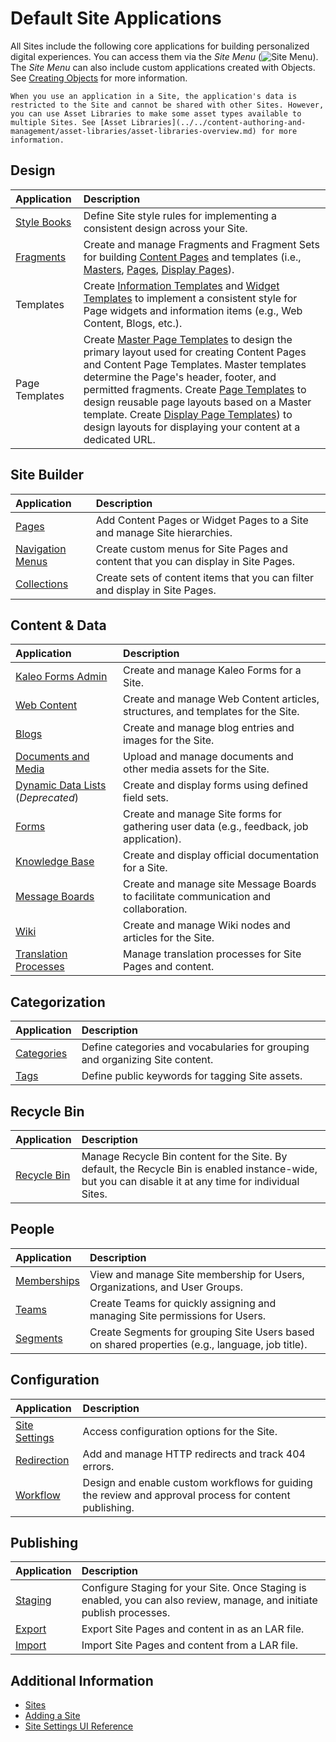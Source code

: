 # Default Site Applications

All Sites include the following core applications for building personalized digital experiences. You can access them via the *Site Menu* (![Site Menu](../../images/icon-product-menu.png)). The *Site Menu* can also include custom applications created with Objects. See [Creating Objects](../../building-applications/objects/creating-and-managing-objects/creating-objects.md) for more information.

```{tip}
When you use an application in a Site, the application's data is restricted to the Site and cannot be shared with other Sites. However, you can use Asset Libraries to make some asset types available to multiple Sites. See [Asset Libraries](../../content-authoring-and-management/asset-libraries/asset-libraries-overview.md) for more information.
```

## Design

| Application | Description |
| :--- | :--- |
| [Style Books](../site-appearance/style-books/using-a-style-book-to-standardize-site-appearance.md) | Define Site style rules for implementing a consistent design across your Site. |
| [Fragments](../creating-pages/page-fragments-and-widgets/using-fragments.md) | Create and manage Fragments and Fragment Sets for building [Content Pages](../creating-pages/using-content-pages.md) and templates (i.e., [Masters](../creating-pages/defining-headers-and-footers/master-page-templates.md), [Pages](../creating-pages/adding-pages/creating-a-page-template.md), [Display Pages](../displaying-content/using-display-page-templates.md)). |
| Templates | Create [Information Templates](../displaying-content/using-information-templates.md) and [Widget Templates](../creating-pages/using-widget-pages/styling-widgets/creating-a-widget-template.md) to implement a consistent style for Page widgets and information items (e.g., Web Content, Blogs, etc.). |
| Page Templates | Create [Master Page Templates](../creating-pages/defining-headers-and-footers/master-page-templates.md) to design the primary layout used for creating Content Pages and Content Page Templates. Master templates determine the Page's header, footer, and permitted fragments. Create [Page Templates](../creating-pages/adding-pages/creating-a-page-template.md) to design reusable page layouts based on a Master template. Create [Display Page Templates](../displaying-content/using-display-page-templates.md)) to design layouts for displaying your content at a dedicated URL. |

## Site Builder

| Application | Description |
| :--- | :--- |
| [Pages](../creating-pages.md) | Add Content Pages or Widget Pages to a Site and manage Site hierarchies.  |
| [Navigation Menus](../site-navigation/using-the-navigation-menus-application.md) | Create custom menus for Site Pages and content that you can display in Site Pages.  |
| [Collections](../../content-authoring-and-management/collections-and-collection-pages/about-collections-and-collection-pages.md) | Create sets of content items that you can filter and display in Site Pages. |

## Content & Data

| Application | Description |
| :--- | :--- |
| [Kaleo Forms Admin](../../process-automation/forms/kaleo-forms.md) | Create and manage Kaleo Forms for a Site. |
| [Web Content](../../content-authoring-and-management/web-content.md) | Create and manage Web Content articles, structures, and templates for the Site. |
| [Blogs](../../content-authoring-and-management/blogs.md) | Create and manage blog entries and images for the Site. |
| [Documents and Media](../../content-authoring-and-management/documents-and-media.md) | Upload and manage documents and other media assets for the Site. |
| [Dynamic Data Lists](../../process-automation/forms/dynamic-data-lists.md) (*Deprecated*) | Create and display forms using defined field sets. |
| [Forms](../../process-automation/forms.md) | Create and manage Site forms for gathering user data (e.g., feedback, job application). |
| [Knowledge Base](../../collaboration-and-social/knowledge-base.md) | Create and display official documentation for a Site. |
| [Message Boards](../../collaboration-and-social/message-boards.md) | Create and manage site Message Boards to facilitate communication and collaboration. |
| [Wiki](../../collaboration-and-social/wiki.md) | Create and manage Wiki nodes and articles for the Site. |
| [Translation Processes](../../content-authoring-and-management/translating-pages-and-content.md) | Manage translation processes for Site Pages and content. |

## Categorization

| Application | Description |
| :--- | :--- |
| [Categories](../../content-authoring-and-management/tags-and-categories.md) | Define categories and vocabularies for grouping and organizing Site content. |
| [Tags](../../content-authoring-and-management/tags-and-categories.md) | Define public keywords for tagging Site assets. |

## Recycle Bin

| Application | Description |
| :--- | :--- |
| [Recycle Bin](../../content-authoring-and-management/recycle-bin.md) | Manage Recycle Bin content for the Site. By default, the Recycle Bin is enabled instance-wide, but you can disable it at any time for individual Sites. |

## People

| Application | Description |
| :--- | :--- |
| [Memberships](./site-membership.md) | View and manage Site membership for Users, Organizations, and User Groups. |
| [Teams](./site-membership/creating-teams-for-sites.md) | Create Teams for quickly assigning and managing Site permissions for Users. |
| [Segments](./../personalizing-site-experience/segmentation/creating-and-managing-user-segments.md) | Create Segments for grouping Site Users based on shared properties (e.g., language, job title).  |

## Configuration

| Application | Description |
| :--- | :--- |
| [Site Settings](../site-settings/site-settings-ui-reference.md) | Access configuration options for the Site. |
| [Redirection](../site-settings/managing-site-urls/setting-up-redirects-and-404-tracking.md) | Add and manage HTTP redirects and track 404 errors. |
| [Workflow](../../process-automation/workflow.md) | Design and enable custom workflows for guiding the review and approval process for content publishing. |

## Publishing

| Application | Description |
| :--- | :--- |
| [Staging](../publishing-tools/staging.md) | Configure Staging for your Site. Once Staging is enabled, you can also review, manage, and initiate publish processes. |
| [Export](./exporting-importing-site-pages-and-content.md) | Export Site Pages and content in as an LAR file. |
| [Import](./exporting-importing-site-pages-and-content.md) | Import Site Pages and content from a LAR file. |

## Additional Information

* [Sites](../sites.md)
* [Adding a Site](./adding-a-site.md)
* [Site Settings UI Reference](../site-settings/site-settings-ui-reference.md)
